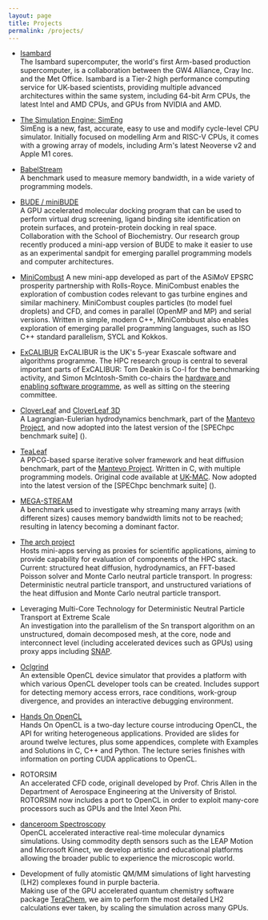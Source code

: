 ```yaml
---
layout: page
title: Projects
permalink: /projects/
---
```


- [Isambard](http://gw4.ac.uk/isambard/)  
  The Isambard supercomputer, the world's first Arm-based production supercomputer, is a collaboration between the GW4 Alliance, Cray Inc. and the Met Office. Isambard is a Tier-2 high performance computing service for UK-based scientists, providing multiple advanced architectures within the same system, including 64-bit Arm CPUs, the latest Intel and AMD CPUs, and GPUs from NVIDIA and AMD.

- [The Simulation Engine: SimEng](https://uob-hpc.github.io/SimEng/)  
  SimEng is a new, fast, accurate, easy to use and modify cycle-level CPU simulator. Initially focused on modelling Arm and RISC-V CPUs, it comes with a growing array of models, including Arm's latest Neoverse v2 and Apple M1 cores.

- [BabelStream](https://github.com/UoB-HPC/BabelStream)  
  A benchmark used to measure memory bandwidth, in a wide variety of programming models.

- [BUDE / miniBUDE](https://github.com/UoB-HPC/miniBUDE)  
  A GPU accelerated molecular docking program that can be used to perform virtual drug screening, ligand binding site identification on protein surfaces, and protein-protein docking in real space. Collaboration with the School of Biochemistry. Our research group recently produced a mini-app version of BUDE to make it easier to use as an experimental sandpit for emerging parallel programming models and computer architectures.

- [MiniCombust](https://github.com/UoB-HPC/minicombust)
  A new mini-app developed as part of the ASiMoV EPSRC prosperity partnership with Rolls-Royce. MiniCombust enables the exploration of combustion codes relevant to gas turbine engines and similar machinery. MiniCombust couples particles (to model fuel droplets) and CFD, and comes in parallel (OpenMP and MP) and serial versions. Written in simple, modern C++, MiniCombbust also enables exploration of emerging parallel programming languages, such as ISO C++ standard parallelism, SYCL and Kokkos. 

- [ExCALIBUR](https://excalibur.ac.uk)
  ExCALIBUR is the UK's 5-year Exascale software and algorithms programme. The HPC research group is central to several important parts of ExCALIBUR: Tom Deakin is Co-I for the benchmarking activity, and Simon McIntosh-Smith co-chairs the [hardware and enabling software programme](https://excalibur.ac.uk/themes/hardware-and-enabling-software/), as well as sitting on the steering committee.

- [CloverLeaf](http://uk-mac.github.io/CloverLeaf/) and [CloverLeaf 3D](http://uk-mac.github.io/CloverLeaf3D/)  
  A Lagrangian-Eulerian hydrodynamics benchmark, part of the [Mantevo Project](https://mantevo.org/), and now adopted into the latest version of the [SPEChpc benchmark suite] ().

- [TeaLeaf](https://github.com/UoB-HPC/TeaLeaf)  
  A PPCG-based sparse iterative solver framework and heat diffusion benchmark, part of the [Mantevo Project](https://mantevo.org/). Written in C, with multiple programming models. Original code available at [UK-MAC](http://uk-mac.github.io/TeaLeaf/). Now adopted into the latest version of the [SPEChpc benchmark suite] ().

- [MEGA-STREAM](http://github.com/uk-mac/mega-stream)  
  A benchmark used to investigate why streaming many arrays (with different sizes) causes memory bandwidth limits not to be reached; resulting in latency becoming a dominant factor.

- [The arch project](https://github.com/uob-hpc/arch/)  
  Hosts mini-apps serving as proxies for scientific applications, aiming to provide capability for evaluation of components of the HPC stack. Current: structured heat diffusion, hydrodynamics, an FFT-based Poisson solver and Monte Carlo neutral particle transport. In progress: Deterministic neutral particle transport, and unstructured variations of the heat diffusion and Monte Carlo neutral particle transport.

- Leveraging Multi-Core Technology for Deterministic Neutral Particle Transport at Extreme Scale  
  An investigation into the parallelism of the Sn transport algorithm on an unstructured, domain decomposed mesh, at the core, node and interconnect level (including accelerated devices such as GPUs) using proxy apps including [SNAP](http://www.lanl.gov/projects/feynman-center/technologies/software/snap-sn.php).

- [Oclgrind](https://github.com/jrprice/Oclgrind)  
  An extensible OpenCL device simulator that provides a platform with which various OpenCL developer tools can be created. Includes support for detecting memory access errors, race conditions, work-group divergence, and provides an interactive debugging environment.

- [Hands On OpenCL](http://handsonopencl.github.io/)  
  Hands On OpenCL is a two-day lecture course introducing OpenCL, the API for writing heterogeneous applications. Provided are slides for around twelve lectures, plus some appendices, complete with Examples and Solutions in C, C++ and Python. The lecture series finishes with information on porting CUDA applications to OpenCL.

- ROTORSIM  
  An accelerated CFD code, originall developed by Prof. Chris Allen in the Department of Aerospace Engineering at the University of Bristol. ROTORSIM now includes a port to OpenCL in order to exploit many-core processors such as GPUs and the Intel Xeon Phi.

- [danceroom Spectroscopy](http://danceroom-spec.com/)  
  OpenCL accelerated interactive real-time molecular dynamics simulations. Using commodity depth sensors such as the LEAP Motion and Microsoft Kinect, we develop artistic and educational platforms allowing the broader public to experience the microscopic world. 

- Development of fully atomistic QM/MM simulations of light harvesting (LH2) complexes found in purple bacteria.  
  Making use of the GPU accelerated quantum chemistry software package [TeraChem](http://www.petachem.com/products.html), we aim to perform the most detailed LH2 calculations ever taken, by scaling the simulation across many GPUs.

